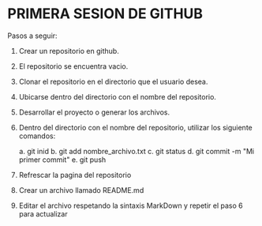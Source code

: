 # **PRIMERA SESION DE GITHUB**

Pasos a seguir:

1. Crear un repositorio en github.
2. El repositorio se encuentra vacio.
3. Clonar el repositorio en el directorio que el usuario desea.
4. Ubicarse dentro del directorio con el nombre del repositorio.
5. Desarrollar el proyecto o generar los archivos.
6. Dentro del directorio con el nombre del repositorio, utilizar los siguiente comandos:

    a.  git inid
    b.  git add nombre_archivo.txt
    c.  git status
    d.  git commit -m "Mi primer commit"
    e.  git push

7. Refrescar la pagina del repositorio
8. Crear un archivo llamado README.md
9. Editar el archivo respetando la sintaxis MarkDown y repetir el paso 6 para actualizar